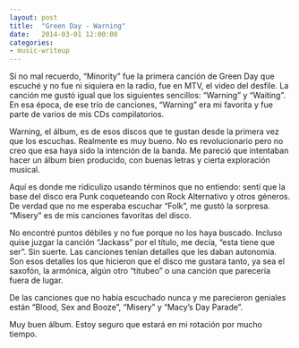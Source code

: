 ```yaml
---
layout: post
title:  "Green Day - Warning"
date:   2014-03-01 12:00:00
categories:
- music-writeup
---
```

Si no mal recuerdo, “Minority” fue la primera canción de Green Day que escuché y no fue ni siquiera en la radio, fue en MTV, el video del desfile. La canción me gustó igual que los siguientes sencillos: “Warning” y “Waiting”. En esa época, de ese trío de canciones, “Warning” era mi favorita y fue parte de varios de mis CDs compilatorios.

Warning, el álbum, es de esos discos que te gustan desde la primera vez que los escuchas. Realmente es muy bueno. No es revolucionario pero no creo que esa haya sido la intención de la banda. Me pareció que intentaban hacer un álbum bien producido, con buenas letras y cierta exploración musical.

Aquí es donde me ridiculizo usando términos que no entiendo: sentí que la base del disco era Punk coqueteando con Rock Alternativo y otros géneros. De verdad que no me esperaba escuchar “Folk”, me gustó la sorpresa. “Misery” es de mis canciones favoritas del disco.

No encontré puntos débiles y no fue porque no los haya buscado. Incluso quise juzgar la canción “Jackass” por el título, me decía, “esta tiene que ser”. Sin suerte. Las canciones tenían detalles que les daban autonomía. Son esos detalles los que hicieron que el disco me gustara tanto, ya sea el saxofón, la armónica, algún otro “titubeo” o una canción que parecería fuera de lugar.

De las canciones que no había escuchado nunca y me parecieron geniales están “Blood, Sex and Booze”, “Misery” y “Macy’s Day Parade”.

Muy buen álbum. Estoy seguro que estará en mi rotación por mucho tiempo.